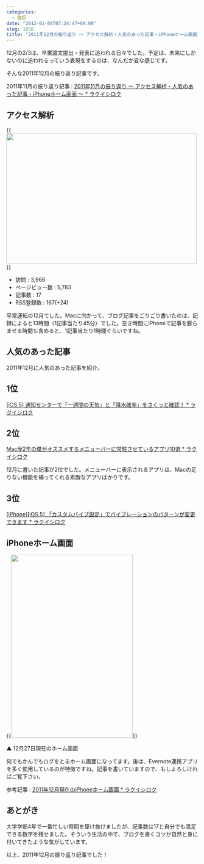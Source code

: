 ```yaml
---
categories:
  - 雑記
date: "2012-01-04T07:24:47+09:00"
slug: 1838
title: "2011年12月の振り返り 〜 アクセス解析・人気のあった記事・iPhoneホーム画面 〜"
---
```


12月の2/3は、卒業論文提出・発表に追われる日々でした。予定は、未来にしかないのに追われるっていう表現をするのは、なんだか変な感じです。

そんな2011年12月の振り返り記事です。

2011年11月の振り返り記事 : [2011年11月の振り返り 〜 アクセス解析・人気のあった記事・iPhoneホーム画面 〜 * ラクイシロク](http://rakuishi.com/monthly/1598/)

## アクセス解析

{{<img alt="" src="/images/2012/01/1838_1.png" width="500" height="342">}}

* 訪問 : 3,966
* ページビュー数 : 5,783
* 記事数 : 17
* RSS登録数 : 167(+24)

平常運転の12月でした。Macに向かって、ブログ記事をごりごり書いたのは、記録によると13時間（1記事当たり45分）でした。空き時間にiPhoneで記事を膨らませる時間も含めると、1記事当たり1時間ぐらいですね。

## 人気のあった記事

2011年12月に人気のあった記事を紹介。

## 1位

[[iOS 5] 通知センターで「一週間の天気」と「降水確率」をさくっと確認！ * ラクイシロク](http://rakuishi.com/archives/921/)

## 2位

[Mac歴2年の僕がオススメするメニューバーに常駐させているアプリ10選 * ラクイシロク](http://rakuishi.com/archives/1546/)

12月に書いた記事が2位でした。メニューバーに表示されるアプリは、Macの足りない機能を補ってくれる素敵なアプリばかりです。

## 3位

[[iPhone][iOS 5] 「カスタムバイブ設定」でバイブレーションのパターンが変更できます * ラクイシロク](http://rakuishi.com/archives/957/)

## iPhoneホーム画面

{{<img alt="" src="/images/2011/12/1838_2.png" width="320" height="480">}}

▲ 12月27日現在のホーム画面

何でもかんでもログをとるホーム画面になってます。後は、Evernote連携アプリを多く使用しているのが特徴ですね。記事を書いていますので、もしよろしければご覧下さい。

参考記事 : [2011年12月現在のiPhoneホーム画面 * ラクイシロク](http://rakuishi.com/archives/1780/)

## あとがき

大学学部4年で一番忙しい時期を駆け抜けましたが、記事数は17と自分でも満足できる数字を残せました。そういう生活の中で、ブログを書くコツが自然と身に付いてきたような気がしています。

以上、2011年12月の振り返り記事でした！
